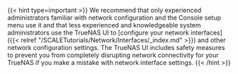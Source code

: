 &NewLine;

{{< hint type=important >}}
We recommend that only experienced administrators familiar with network configuration and the Console setup menu use it and that less experienced and knowledgeable system administrators use the TrueNAS UI to [configure your network interfaces]({{< relref "/SCALETutorials/Network/Interfaces/_index.md" >}}) and other network configuration settings. 
The TrueNAS UI includes safety measures to prevent you from completely disrupting network connectivity for your TrueNAS if you make a mistake with network interface settings.
{{< /hint >}}